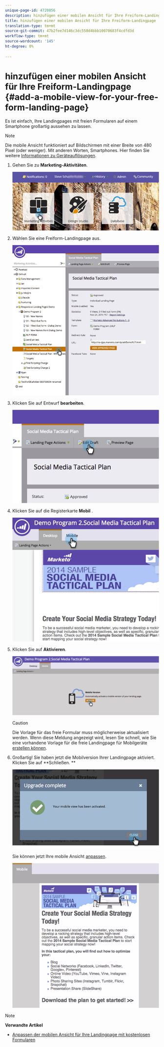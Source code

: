 ```yaml
---
unique-page-id: 4720856
description: hinzufügen einer mobilen Ansicht für Ihre Freiform-Landingpage - Marketing Docs - Produktdokumentation
title: hinzufügen einer mobilen Ansicht für Ihre Freiform-Landingpage
translation-type: tm+mt
source-git-commit: 47b2fee7d146c3dc558d4bbb10070683f4cdfd3d
workflow-type: tm+mt
source-wordcount: '145'
ht-degree: 0%

---
```



# hinzufügen einer mobilen Ansicht für Ihre Freiform-Landingpage {#add-a-mobile-view-for-your-free-form-landing-page}

Es ist einfach, Ihre Landingpages mit freien Formularen auf einem Smartphone großartig aussehen zu lassen.

>[!NOTE]
>
>Die mobile Ansicht funktioniert auf Bildschirmen mit einer Breite von 480 Pixel (oder weniger). Mit anderen Worten, Smartphones. Hier finden Sie weitere [Informationen zu Geräteauflösungen](http://mydevice.io/devices/.).

1. Gehen Sie zu **Marketing-Aktivitäten**.

   ![](assets/login-marketing-activities-3.png)

1. Wählen Sie eine Freiform-Landingpage aus.

   ![](assets/choose-landing-page.jpg)

1. Klicken Sie auf Entwurf **bearbeiten**.

   ![](assets/image2015-1-22-15-3a38-3a12.png)

1. Klicken Sie auf die Registerkarte **Mobil** .

   ![](assets/image2015-1-22-16-3a46-3a10.png)

1. Klicken Sie auf **Aktivieren**.

   ![](assets/image2015-1-22-15-3a48-3a47.png)

   >[!CAUTION]
   >
   >Die Vorlage für das freie Formular muss möglicherweise aktualisiert werden. Wenn diese Meldung angezeigt wird, lesen Sie schnell, wie Sie eine vorhandene Vorlage für die freie Landingpage für Mobilgeräte [erstellen können](../../../../product-docs/demand-generation/landing-pages/landing-page-templates/make-an-existing-free-form-landing-page-template-mobile-compatible.md).

1. Großartig! Sie haben jetzt die Mobilversion Ihrer Landingpage aktiviert. Klicken Sie auf **Schließen. **

   ![](assets/image2015-1-22-16-3a44-3a37.png)

   Sie können jetzt Ihre mobile Ansicht [anpassen](customize-mobile-view-for-your-free-form-landing-page.md).

   ![](assets/image2015-1-22-16-3a47-3a16.png)

>[!NOTE]
>
>**Verwandte Artikel**
>
>* [Anpassen der mobilen Ansicht für Ihre Landingpage mit kostenlosen Formularen](customize-mobile-view-for-your-free-form-landing-page.md)

>



